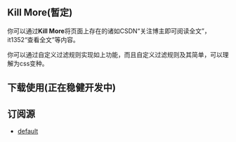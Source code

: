 ## Kill More(暂定)

你可以通过**Kill More**将页面上存在的诸如CSDN“关注博主即可阅读全文”，it1352“查看全文”等内容。

你可以通过自定义过滤规则实现如上功能，而且自定义过滤规则及其简单，可以理解为css变种。

## 下载使用(正在稳健开发中)
## 订阅源
- [default](https://onemue.github.io/kill-more/source/default.yml)
